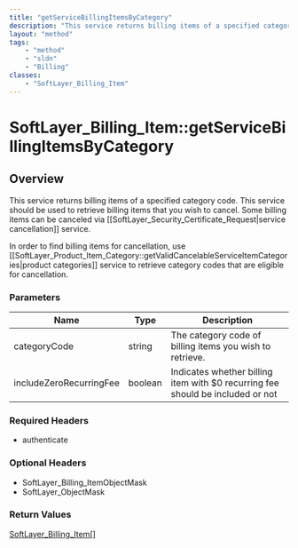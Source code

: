 ```yaml
---
title: "getServiceBillingItemsByCategory"
description: "This service returns billing items of a specified category code. This service should be used to retrieve billing items t... "
layout: "method"
tags:
    - "method"
    - "sldn"
    - "Billing"
classes:
    - "SoftLayer_Billing_Item"
---
```

# SoftLayer_Billing_Item::getServiceBillingItemsByCategory
## Overview 
This service returns billing items of a specified category code. This service should be used to retrieve billing items that you wish to cancel. Some billing items can be canceled via [[SoftLayer_Security_Certificate_Request|service cancellation]] service. 

In order to find billing items for cancellation, use [[SoftLayer_Product_Item_Category::getValidCancelableServiceItemCategories|product categories]] service to retrieve category codes that are eligible for cancellation. 

### Parameters 
|Name | Type | Description |
| --- | --- | --- |
|categoryCode| string| The category code of billing items you wish to retrieve.|
|includeZeroRecurringFee| boolean| Indicates whether billing item with $0 recurring fee should be included or not|


### Required Headers
* authenticate

### Optional Headers
* SoftLayer_Billing_ItemObjectMask
* SoftLayer_ObjectMask

### Return Values
<a href='/reference/datatypes/SoftLayer_Billing_Item'>SoftLayer_Billing_Item[] </a>

